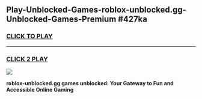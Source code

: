 
## Play-Unblocked-Games-roblox-unblocked.gg-Unblocked-Games-Premium #427ka
<h3>
<a href="https://premium.freeplayer.one?title=roblox-unblocked.gg&ref=12M">CLICK TO PLAY</a></h3>
<hr>

<h3>
<a href="https://premium.freeplayer.one?title=roblox-unblocked.gg&ref=12M">CLICK 2 PLAY</a>
  
</h3>

<a href="https://premium.freeplayer.one?title=roblox-unblocked.gg&ref=12M"><img src="https://clearcache.store/games.png"></a>


**roblox-unblocked.gg games unblocked: Your Gateway to Fun and Accessible Online Gaming**
